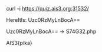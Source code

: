 curl -i https://quiz.ais3.org:31532/

HereItIs: Uzc0RzMyLnBocA==

Uzc0RzMyLnBocA== -> S74G32.php

AIS3{pika}